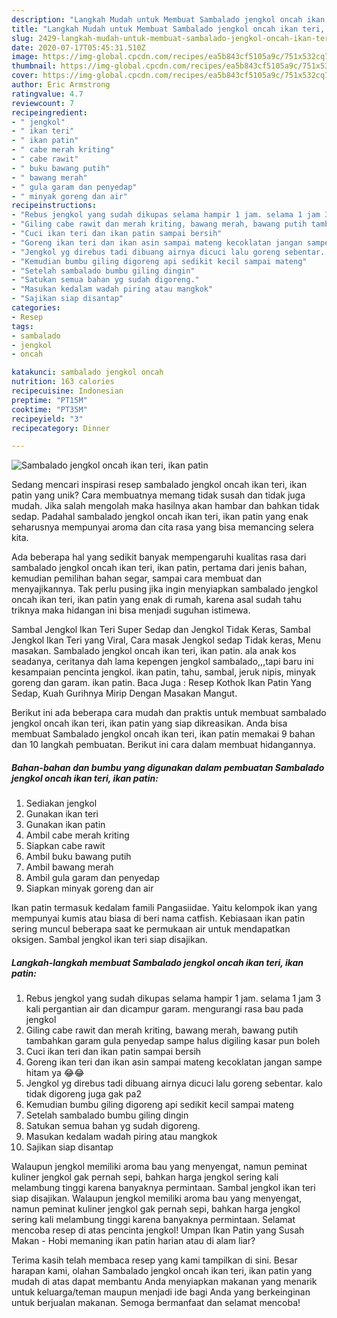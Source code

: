 ```yaml
---
description: "Langkah Mudah untuk Membuat Sambalado jengkol oncah ikan teri, ikan patin yang Enak"
title: "Langkah Mudah untuk Membuat Sambalado jengkol oncah ikan teri, ikan patin yang Enak"
slug: 2429-langkah-mudah-untuk-membuat-sambalado-jengkol-oncah-ikan-teri-ikan-patin-yang-enak
date: 2020-07-17T05:45:31.510Z
image: https://img-global.cpcdn.com/recipes/ea5b843cf5105a9c/751x532cq70/sambalado-jengkol-oncah-ikan-teri-ikan-patin-foto-resep-utama.jpg
thumbnail: https://img-global.cpcdn.com/recipes/ea5b843cf5105a9c/751x532cq70/sambalado-jengkol-oncah-ikan-teri-ikan-patin-foto-resep-utama.jpg
cover: https://img-global.cpcdn.com/recipes/ea5b843cf5105a9c/751x532cq70/sambalado-jengkol-oncah-ikan-teri-ikan-patin-foto-resep-utama.jpg
author: Eric Armstrong
ratingvalue: 4.7
reviewcount: 7
recipeingredient:
- " jengkol"
- " ikan teri"
- " ikan patin"
- " cabe merah kriting"
- " cabe rawit"
- " buku bawang putih"
- " bawang merah"
- " gula garam dan penyedap"
- " minyak goreng dan air"
recipeinstructions:
- "Rebus jengkol yang sudah dikupas selama hampir 1 jam. selama 1 jam 3 kali pergantian air dan dicampur garam. mengurangi rasa bau pada jengkol"
- "Giling cabe rawit dan merah kriting, bawang merah, bawang putih tambahkan garam gula penyedap sampe halus digiling kasar pun boleh"
- "Cuci ikan teri dan ikan patin sampai bersih"
- "Goreng ikan teri dan ikan asin sampai mateng kecoklatan jangan sampe hitam ya 😂😂"
- "Jengkol yg direbus tadi dibuang airnya dicuci lalu goreng sebentar. kalo tidak digoreng juga gak pa2"
- "Kemudian bumbu giling digoreng api sedikit kecil sampai mateng"
- "Setelah sambalado bumbu giling dingin"
- "Satukan semua bahan yg sudah digoreng."
- "Masukan kedalam wadah piring atau mangkok"
- "Sajikan siap disantap"
categories:
- Resep
tags:
- sambalado
- jengkol
- oncah

katakunci: sambalado jengkol oncah 
nutrition: 163 calories
recipecuisine: Indonesian
preptime: "PT15M"
cooktime: "PT35M"
recipeyield: "3"
recipecategory: Dinner

---
```



![Sambalado jengkol oncah ikan teri, ikan patin](https://img-global.cpcdn.com/recipes/ea5b843cf5105a9c/751x532cq70/sambalado-jengkol-oncah-ikan-teri-ikan-patin-foto-resep-utama.jpg)

Sedang mencari inspirasi resep sambalado jengkol oncah ikan teri, ikan patin yang unik? Cara membuatnya memang tidak susah dan tidak juga mudah. Jika salah mengolah maka hasilnya akan hambar dan bahkan tidak sedap. Padahal sambalado jengkol oncah ikan teri, ikan patin yang enak seharusnya mempunyai aroma dan cita rasa yang bisa memancing selera kita.

Ada beberapa hal yang sedikit banyak mempengaruhi kualitas rasa dari sambalado jengkol oncah ikan teri, ikan patin, pertama dari jenis bahan, kemudian pemilihan bahan segar, sampai cara membuat dan menyajikannya. Tak perlu pusing jika ingin menyiapkan sambalado jengkol oncah ikan teri, ikan patin yang enak di rumah, karena asal sudah tahu triknya maka hidangan ini bisa menjadi suguhan istimewa.

Sambal Jengkol Ikan Teri Super Sedap dan Jengkol Tidak Keras, Sambal Jengkol Ikan Teri yang Viral, Cara masak Jengkol sedap Tidak keras, Menu masakan. Sambalado jengkol oncah ikan teri, ikan patin. ala anak kos seadanya, ceritanya dah lama kepengen jengkol sambalado,,,tapi baru ini kesampaian pencinta jengkol. ikan patin, tahu, sambal, jeruk nipis, minyak goreng dan garam. ikan patin. Baca Juga : Resep Kothok Ikan Patin Yang Sedap, Kuah Gurihnya Mirip Dengan Masakan Mangut.


Berikut ini ada beberapa cara mudah dan praktis untuk membuat sambalado jengkol oncah ikan teri, ikan patin yang siap dikreasikan. Anda bisa membuat Sambalado jengkol oncah ikan teri, ikan patin memakai 9 bahan dan 10 langkah pembuatan. Berikut ini cara dalam membuat hidangannya.

<!--inarticleads1-->

##### Bahan-bahan dan bumbu yang digunakan dalam pembuatan Sambalado jengkol oncah ikan teri, ikan patin:

1. Sediakan  jengkol
1. Gunakan  ikan teri
1. Gunakan  ikan patin
1. Ambil  cabe merah kriting
1. Siapkan  cabe rawit
1. Ambil  buku bawang putih
1. Ambil  bawang merah
1. Ambil  gula garam dan penyedap
1. Siapkan  minyak goreng dan air


Ikan patin termasuk kedalam famili Pangasiidae. Yaitu kelompok ikan yang mempunyai kumis atau biasa di beri nama catfish. Kebiasaan ikan patin sering muncul beberapa saat ke permukaan air untuk mendapatkan oksigen. Sambal jengkol ikan teri siap disajikan. 

<!--inarticleads2-->

##### Langkah-langkah membuat Sambalado jengkol oncah ikan teri, ikan patin:

1. Rebus jengkol yang sudah dikupas selama hampir 1 jam. selama 1 jam 3 kali pergantian air dan dicampur garam. mengurangi rasa bau pada jengkol
1. Giling cabe rawit dan merah kriting, bawang merah, bawang putih tambahkan garam gula penyedap sampe halus digiling kasar pun boleh
1. Cuci ikan teri dan ikan patin sampai bersih
1. Goreng ikan teri dan ikan asin sampai mateng kecoklatan jangan sampe hitam ya 😂😂
1. Jengkol yg direbus tadi dibuang airnya dicuci lalu goreng sebentar. kalo tidak digoreng juga gak pa2
1. Kemudian bumbu giling digoreng api sedikit kecil sampai mateng
1. Setelah sambalado bumbu giling dingin
1. Satukan semua bahan yg sudah digoreng.
1. Masukan kedalam wadah piring atau mangkok
1. Sajikan siap disantap


Walaupun jengkol memiliki aroma bau yang menyengat, namun peminat kuliner jengkol gak pernah sepi, bahkan harga jengkol sering kali melambung tinggi karena banyaknya permintaan. Sambal jengkol ikan teri siap disajikan. Walaupun jengkol memiliki aroma bau yang menyengat, namun peminat kuliner jengkol gak pernah sepi, bahkan harga jengkol sering kali melambung tinggi karena banyaknya permintaan. Selamat mencoba resep di atas pencinta jengkol! Umpan Ikan Patin yang Susah Makan - Hobi memaning ikan patin harian atau di alam liar? 

Terima kasih telah membaca resep yang kami tampilkan di sini. Besar harapan kami, olahan Sambalado jengkol oncah ikan teri, ikan patin yang mudah di atas dapat membantu Anda menyiapkan makanan yang menarik untuk keluarga/teman maupun menjadi ide bagi Anda yang berkeinginan untuk berjualan makanan. Semoga bermanfaat dan selamat mencoba!

